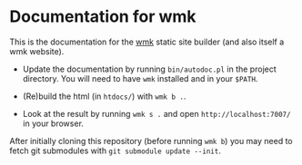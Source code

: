 # Documentation for wmk

This is the documentation for the [wmk][wmk] static site builder (and also
itself a wmk website).

- Update the documentation by running `bin/autodoc.pl` in the project directory.
  You will need to have `wmk` installed and in your `$PATH`.

- (Re)build the html (in `htdocs/`) with `wmk b .`.

- Look at the result by running `wmk s .` and open `http://localhost:7007/` in
  your browser.

After initially cloning this repository (before running `wmk b`) you may need
to fetch git submodules with `git submodule update --init`.

[wmk]: https://github.com/bk/wmk/
